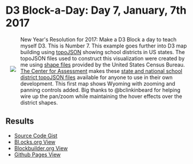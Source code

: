 # D3 Block-a-Day: Day 7, January, 7th 2017

<a href="https://dbetebenner.github.io/D3_01072017/"><img src="https://gist.githubusercontent.com/dbetebenner/dc95803c61970d4282e620b83ff2964a/raw/c3f8855e8d66e4ab6be3c5896c83b7a30df1d4ac/thumbnail.png" align="left" hspace="12" vspace="80"></a>

New Year's Resolution for 2017: Make a D3 Block a day to teach myself D3. This is Number 7. This example
goes further into D3 map building using [topoJSON](https://github.com/topojson/topojson) showing school
districts in US states. The topoJSON files used to construct this visualization were created by me
using [shape files](https://www.census.gov/did/www/schooldistricts/) provided by the United States Census Bureau.
[The Center for Assessment](https://github.com/CenterForAssessment) makes these
[state and national school district topoJSON files](https://github.com/CenterForAssessment/SGPspatialData) available
for anyone to use in their own development. This first map shows Wyoming with zooming and panning controls
added. Big thanks to @bclinkinbeard for helping wire up the pan/zoom while maintaining the hover effects over the district shapes.

## Results

* [Source Code Gist](https://gist.github.com/dbetebenner/dc95803c61970d4282e620b83ff2964a)
* [Bl.ocks.org View](http://bl.ocks.org/dbetebenner/dc95803c61970d4282e620b83ff2964a)
* [Blockbuilder.org View](http://blockbuilder.org/dbetebenner/dc95803c61970d4282e620b83ff2964a)
* [Github Pages View](https://dbetebenner.github.io/D3_01072017/)
